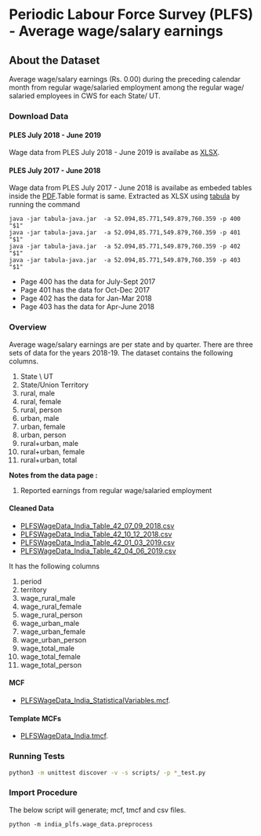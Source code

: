 # Periodic Labour Force Survey (PLFS) - Average wage/salary earnings


## About the Dataset
Average wage/salary earnings (Rs. 0.00) during the preceding calendar month from regular wage/salaried employment among the regular wage/ salaried employees in CWS for each State/ UT.

### Download Data

#### PLES July 2018 - June 2019
Wage data from PLES July 2018 - June 2019 is availabe as [XLSX](http://mospi.nic.in/sites/default/files/reports_and_publication/PLFS_2018_19_Anual/Table_42.xlsx).

#### PLES July 2017 - June 2018
Wage data from PLES July 2017 - June 2018 is availabe as embeded tables inside the  [PDF](http://mospi.nic.in/sites/default/files/publication_reports/Annual%20Report%2C%20PLFS%202017-18_31052019.pdf).Table format is same. Extracted as XLSX using [tabula](https://github.com/tabulapdf/tabula) by running the command

```
java -jar tabula-java.jar  -a 52.094,85.771,549.879,760.359 -p 400 "$1" 
java -jar tabula-java.jar  -a 52.094,85.771,549.879,760.359 -p 401 "$1" 
java -jar tabula-java.jar  -a 52.094,85.771,549.879,760.359 -p 402 "$1" 
java -jar tabula-java.jar  -a 52.094,85.771,549.879,760.359 -p 403 "$1" 
```

* Page 400 has the data for July-Sept 2017 
* Page 401 has the data for Oct-Dec 2017      
* Page 402 has the data for Jan-Mar 2018
* Page 403 has the data for Apr-June 2018




### Overview

Average wage/salary earnings are per state and by quarter. There are three sets of data for the years 2018-19. The dataset contains the following columns.

1. State \ UT  
2. State/Union Territory
3. rural, male
4. rural, female
5. rural, person
6. urban, male
7. urban, female
8. urban, person
9. rural+urban, male
10. rural+urban, female
11. rural+urban, total


**Notes from the data page :** 
1. Reported earnings from regular wage/salaried employment



#### Cleaned Data
- [PLFSWageData_India_Table_42_07_09_2018.csv](PLFSWageData_India_Table_42_07_09_2018.csv)
- [PLFSWageData_India_Table_42_10_12_2018.csv](PLFSWageData_India_Table_42_10_12_2018.csv)
- [PLFSWageData_India_Table_42_01_03_2019.csv](PLFSWageData_India_Table_42_01_03_2019.csv)
- [PLFSWageData_India_Table_42_04_06_2019.csv](PLFSWageData_India_Table_42_04_06_2019.csv)

It has the following columns

1. period
2. territory
3. wage_rural_male
4. wage_rural_female
5. wage_rural_person
6. wage_urban_male
7. wage_urban_female
8. wage_urban_person
9. wage_total_male
10. wage_total_female
11. wage_total_person

#### MCF
- [PLFSWageData_India_StatisticalVariables.mcf](PLFSWageData_India_StatisticalVariables.mcf).

#### Template MCFs
- [PLFSWageData_India.tmcf](PLFSWageData_India.tmcf).

### Running Tests

```bash
python3 -m unittest discover -v -s scripts/ -p *_test.py
```

### Import Procedure

The below script will generate; mcf, tmcf and csv files.

`python -m india_plfs.wage_data.preprocess`
